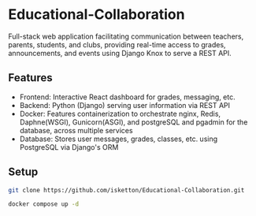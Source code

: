 # Educational-Collaboration

Full-stack web application facilitating communication between teachers, parents, students, and clubs, providing real-time access to grades, announcements, and events using Django Knox to serve a REST API.


## Features

- Frontend: Interactive React dashboard for grades, messaging, etc.
- Backend: Python (Django) serving user information via REST API
- Docker: Features containerization to orchestrate nginx, Redis, Daphne(WSGI), Gunicorn(ASGI), and postgreSQL and pgadmin for the database, across multiple services
- Database: Stores user messages, grades, classes, etc. using PostgreSQL via Django's ORM


## Setup
```bash
git clone https://github.com/isketton/Educational-Collaboration.git

docker compose up -d


